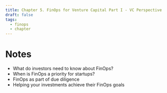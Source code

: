 ```yaml
---
title: Chapter 5. FinOps for Venture Capital Part I - VC Perspective
draft: false
tags:
  - finops
  - chapter
---
```

# Notes
- What do investors need to know about FinOps?
- When is FinOps a priority for startups?
- FinOps as part of due diligence
- Helping your investments achieve their FinOps goals
